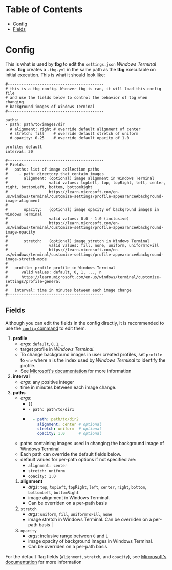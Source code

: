 # Table of Contents
- [Config](#config)
- [Fields](#fields)

# Config
This is what is used by **tbg** to edit the `settings.json` *Windows Terminal*
uses. **tbg** creates a `.tbg.yml` in the same path as the **tbg** executable
on initial execution. This is what it should look like:
```
#------------------------------------------
# this is a tbg config. Whenver tbg is ran, it will load this config file
# and use the fields below to control the behavior of tbg when changing
# background images of Windows Terminal
#------------------------------------------

paths:
- path: path/to/images/dir
  # alignment: right # override default alignment of center
  # stretch: fill    # override default stretch of uniform
  # opacity: 0.25    # override default opacity of 1.0

profile: default
interval: 30

#------------------------------------------
# Fields:
#   paths: list of image collection paths
#     - path: directory that contain images
#       alignment: (optional) image alignment in Windows Terminal
#                  valid values: topLeft, top, topRight, left, center, right, bottomLeft, bottom, bottomRight
#                  https://learn.microsoft.com/en-us/windows/terminal/customize-settings/profile-appearance#background-image-alignment
#
#       opacity:   (optional) image opacity of background images in Windows Terminal
#                  valid values: 0.0 - 1.0 (inclusive)
#                  https://learn.microsoft.com/en-us/windows/terminal/customize-settings/profile-appearance#background-image-opacity
#
#       stretch:   (optional) image stretch in Windows Terminal
#                  valid values: fill, none, uniform, uniformToFill
#                  https://learn.microsoft.com/en-us/windows/terminal/customize-settings/profile-appearance#background-image-stretch-mode 
#
#   profile: profile profile in Windows Terminal
#      valid values: default, 0, 1, ..., n
#      https://learn.microsoft.com/en-us/windows/terminal/customize-settings/profile-general
#
#   interval: time in minutes between each image change
#------------------------------------------
```
## Fields
Although you can edit the fields in the config directly, it is recommended to use the [`config` command](https://github.com/saltkid/tbg/blob/main/docs/config_command_usage.md) to edit them.
1. **profile**
    - *args*: `default`, `0`, `1`, ...
    - target profile in *Windows Terminal*.
    - To change background images in user created profiles, set `profile` to
    `<n>` where n is the index used by *Windows Terminal* to identify the
    profile.
    - See [Microsoft's documentation](https://learn.microsoft.com/en-us/windows/terminal/customize-settings/profile-general)
    for more information
2. **interval**
    - *args*: any positive integer 
    - time in minutes between each image change.
3. **paths** 
    - *args*:
        - `[]`
        - `- path: path/to/dir1` 
        - ```yaml
            - path: path/to/dir2
              alignment: center # optional
              stretch: uniform  # optional
              opacity: 1.0      # optional
    - paths containing images used in changing the background image of Windows Terminal
    - Each path can override the default fields below.
    - default values for per-path options if not specified are:
        - `alignment: center`
        - `stretch: uniform`
        - `opacity: 1.0`
    1. **alignment**
        - *args*: `top`, `topLeft`, `topRight`, `left`, `center`, `right`, `bottom`, `bottomLeft`, `bottomRight` 
        - image alignment in Windows Terminal.
        - Can be overriden on a per-path basis
    2. `stretch` 
        - *args*: `uniform`, `fill`, `uniformToFill`, `none` 
        - image stretch in Windows Terminal. Can be overriden on a per-path basis |
    3. `opacity` 
        - *args*: inclusive range between `0` and `1` 
        - image opacity of background images in Windows Terminal.
        - Can be overriden on a per-path basis

For the default flag fields (`alignment`, `stretch`, and `opacity`), see
[Mircrosoft's documentation](https://learn.microsoft.com/en-us/windows/terminal/customize-settings/profile-appearance#background-images-and-icons)
for more information
